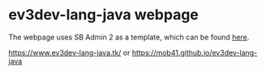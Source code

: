 # ev3dev-lang-java webpage

The webpage uses SB Admin 2 as a template, which can be found [here](https://github.com/BlackrockDigital/startbootstrap-sb-admin-2).

https://www.ev3dev-lang-java.tk/ or https://mob41.github.io/ev3dev-lang-java
